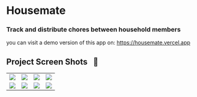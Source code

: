 # Housemate

### Track and distribute chores between household members
you can visit a demo version of this app on: https://housemate.vercel.app

## Project Screen Shots &nbsp; :camera_flash:

<table>
  <tr>
    <td valign="top">
      <img  src="https://github.com/ahmadalghali/sherpa/assets/60392502/e3b9c934-a9da-4958-ba69-c63d7ce8907e">
    </td>
    <td valign="top">
      <img  src="https://github.com/ahmadalghali/sherpa/assets/60392502/2411b501-2bfa-4196-93d9-732dcf45e586">
    </td>
     <td valign="top">
      <img  src="https://github.com/ahmadalghali/sherpa/assets/60392502/4844c604-8c4c-441f-86e7-cce6c783331c">
    </td>
     <td valign="top">
      <img  src="https://github.com/ahmadalghali/sherpa/assets/60392502/1f355c2a-5629-4cee-882b-43a66dbf5a98">
    </td>

  </tr>
  
  <tr>
    <td valign="top">
      <img  src="https://github.com/ahmadalghali/sherpa/assets/60392502/1be14615-2cdc-46bf-832c-cc4a7a2c789a">
    </td>
      <td valign="top">
      <img  src="https://github.com/ahmadalghali/sherpa/assets/60392502/49764b56-25a5-4185-87be-bbd0019e5a5c">
    </td>
    <td valign="top">
      <img  src="https://github.com/ahmadalghali/sherpa/assets/60392502/0b41f41c-11c7-4cf0-a9f2-d5c3b5beeacd">
    </td>
     <td valign="top">
      <img  src="https://github.com/ahmadalghali/sherpa/assets/60392502/f4d38585-d00b-4333-93e9-bfc27cf80fe6">
    </td>
  </tr>

</table>

